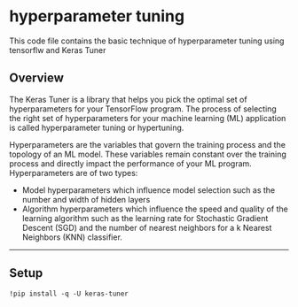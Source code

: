 # hyperparameter tuning

This code file contains the basic technique of hyperparameter tuning  using tensorflw and Keras Tuner

## Overview
The Keras Tuner is a library that helps you pick the optimal set of hyperparameters for your TensorFlow program. The process of selecting the right set of hyperparameters for your machine learning (ML) application is called hyperparameter tuning or hypertuning.

Hyperparameters are the variables that govern the training process and the topology of an ML model. These variables remain constant over the training process and directly impact the performance of your ML program. Hyperparameters are of two types:

- Model hyperparameters which influence model selection such as the number and width of hidden layers
- Algorithm hyperparameters which influence the speed and quality of the learning algorithm such as the learning rate for Stochastic Gradient Descent (SGD) and the number of nearest neighbors for a k Nearest Neighbors (KNN) classifier.

***

## Setup
```
!pip install -q -U keras-tuner
```
